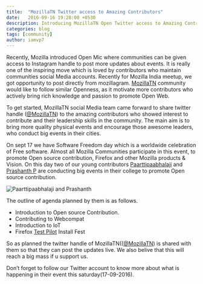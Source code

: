 ```yaml
---
title:  "MozillaTN Twitter access to Amazing Contributors"
date:   2016-09-16 19:28:00 +0530
description: Introducing MozillaTN Open Twitter access to Amazing Contributors
categories: blog
tags: [community]
author: iamvp7
---
```



Recently, Mozilla introduced Open Mic where communities can be given access to Instagram handle to post more updates about events. It is really one of the inspiring move which is loved by contributors who maintain communities social Media accounts. Recently for Mozilla India meetup, we got opportunity to post directly from mozillagram. [MozillaTN](http://mozillatn.github.io) community would like to follow similar Openness, as it motivate more contributors who actively bring rich knowledge and passion to promote Open Web.

To get started, MozillaTN social Media team came forward to share twitter handle ([@MozillaTN](https://twitter.com/mozillatn)) to the amazing contributors who showed interest to contribute and their leadership skills in the community. The main aim is to bring more quality physical events and encourage those awesome leaders, who conduct big events in their cities.

On sept 17 we have Software Freedom day which is a worldwide celebration of Free software. Almost all Mozilla Communities participate in this event, to promote  Open source contribution, Firefox and other Mozilla products & Vision. On this day two of our young contributors [Paarttipaabhalaji](https://twitter.com/paarilovely) and [Prashanth P](https://twitter.com/prasanthp96) are conducting big events in their college to promote Open source contribution.

![Paarttipaabhalaji and Prashanth ]({{site.url}}/assets/paartha_prasanth.jpg)

The outline  of agenda planned by them is as follows.
- Introduction to Open source Contribution.
- Contributing to Webcompat
- Introduction to IoT
- Firefox [Test Pilot](http://mozillatn.github.io/blog/Firefox-test-pilot/) Install Fest

So as planned  the twitter handle of MozillaTN(([@MozillaTN](http://twitter.com/mozillaTN/)) is shared with them so that they can post the updates live. We also belive that this will reach a big mass if u support us.

Don’t forget to follow our Twitter account to know more about what is happening in their event this saturday(17-09-2016). 
